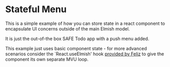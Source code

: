 # Stateful Menu

This is a simple example of how you can store state in a react component to encapsulate UI concerns outside of the main Elmish model.

It is just the out-of-the box SAFE Todo app with a push menu added.

This example just uses basic component state - for more advanced scenarios consider the `React.useElmish' hook [provided by Feliz](https://zaid-ajaj.github.io/Feliz/#/Hooks/UseElmish) to give the component its own separate MVU loop.

